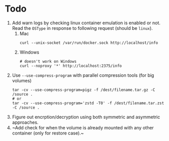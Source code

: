 # Todo

1. Add warn logs by checking linux container emulation is enabled or not. Read the `OSType` in response to following request (should be `linux`).
   1. Mac
      ```
      curl --unix-socket /var/run/docker.sock http://localhost/info
      ```
   2. Windows
      ```
      # doesn't work on Windows
      curl --noproxy '*' http://localhost:2375/info
      ```
2. Use `--use-compress-program` with parallel compression tools (for big volumes)
   ```
   tar -cv --use-compress-program=pigz -f /dest/filename.tar.gz -C /source .
   # or
   tar -cv --use-compress-program='zstd -T0' -f /dest/filename.tar.zst -C /source .
   ```
3. Figure out encrption/decryption using both symmetric and asymmetric approaches.
4. ~Add check for when the volume is already mounted with any other container (only for restore case).~
